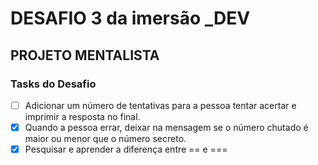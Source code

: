 # DESAFIO 3 da imersão _DEV 
## PROJETO MENTALISTA
### Tasks do Desafio 

- [ ] Adicionar um número de tentativas para a pessoa tentar acertar e imprimir a resposta no final. 
- [x] Quando a pessoa errar, deixar na mensagem se o número chutado é maior ou menor que o número secreto.
- [x] Pesquisar e aprender a diferença entre == e ===
